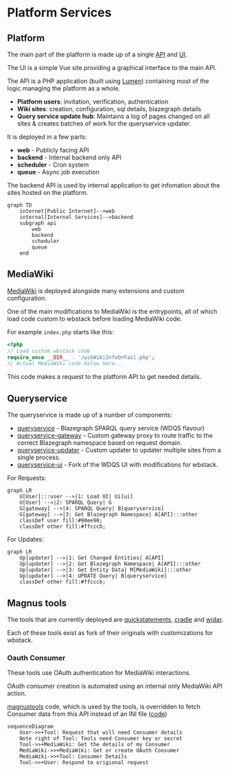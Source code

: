# Platform Services

## Platform

The main part of the platform is made up of a single [API](https://github.com/wbstack/api) and [UI](https://github.com/wbstack/ui).

The UI is a simple Vue site providing a graphical interface to the main API.

The API is a PHP application (built using [Lumen](https://lumen.laravel.com/)) containing most of the logic managing the platform as a whole.

- **Platform users**: invitation, verification, authentication
- **Wiki sites**: creation, configuration, sql details, blazegraph details
- **Query service update hub**: Maintains a log of pages changed on all sites & creates batches of work for the queryservice updater.

It is deployed in a few parts:

- **web** - Publicly facing API
- **backend** - Internal backend only API
- **scheduler** - Cron system
- **queue** - Async job execution

The backend API is used by internal application to get infomation about the sites hosted on the platform.

```mermaid
graph TD
    internet[Public Internet]-->web
    internal[Internal Services]-->backend
    subgraph api
        web
        backend
        scheduler
        queue
    end
```

## MediaWiki

[MediaWiki](https://github.com/wbstack/mediawiki) is deployed alongside many extensions and custom configuration.

One of the main modifications to MediaWiki is the entrypoints, all of which load code custom to wbstack before loading MediaWiki code.

For example `index.php` starts like this:

```php
<?php
// Load custom wbstack code
require_once __DIR__ . '/wikWikiInfoOrFail.php';
// Actual MediaWiki code below here...
```

This code makes a request to the platform API to get needed details.

## Queryservice

The queryservice is made up of a number of components:

- [queryservice](https://github.com/wbstack/queryservice) - Blazegraph SPARQL query service (WDQS flavour)
- [queryservice-gateway](https://github.com/wbstack/queryservice-gateway) - Custom gateway proxy to route traffic to the correct Blazegraph namespace based on request domain.
- [queryservice-updater](https://github.com/wbstack/queryservice-updater) - Custom updater to updater multiple sites from a single process.
- [queryservice-ui](https://github.com/wbstack/queryservice-ui) - Fork of the WDQS UI with modifications for wbstack.

For Requests:

```mermaid
graph LR
    U[User]:::user -->|1: Load UI| Ui[ui]
    U[User] -->|2: SPARQL Query| G
    G[gateway] -->|4: SPARQL Query| B[queryservice]
    G[gateway] -->|3: Get Blazegraph Namespace| A[API]:::other
    classDef user fill:#90ee90;
    classDef other fill:#ffcccb;
```

For Updates:

```mermaid
graph LR
    Up[updater] -->|1: Get Changed Entities| A[API]
    Up[updater] -->|2: Get Blazegraph Namespace| A[API]:::other
    Up[updater] -->|3: Get Entity Data| M[MediaWiki]:::other
    Up[updater] -->|4: UPDATE Query| B[queryservice]
    classDef other fill:#ffcccb;
```

## Magnus tools

The tools that are currently deployed are 
[quickstatements](https://github.com/wbstack/quickstatements),
[cradle](https://github.com/wbstack/cradle) and
[widar](https://github.com/wbstack/widar).

Each of these tools exist as fork of their originals with customizations for wbstack.

### Oauth Consumer

These tools use OAuth authentication for MediaWiki interactions.

OAuth consumer creation is automated using an internal only MediaWiki API action.

[magnustools](https://github.com/wbstack/magnustools) code, which is used by the tools, is overridden to fetch Consumer data from this API instead of an INI file ([code](https://github.com/wbstack/magnustools/blob/429f68414b98fed4800cc010b8813abb8d624eb5/public_html/php/WbstackMagnusOauth.php#L86-L131))

```mermaid
sequenceDiagram
    User->>+Tool: Request that will need Consumer details
    Note right of Tool: Tools need Consumer key or secret
    Tool->>+MediaWiki: Get the details of my Consumer
    MediaWiki->>+MediaWiki: Get or create OAuth Consumer
    MediaWiki->>+Tool: Consumer Details
    Tool->>+User: Respond to origional request
```
